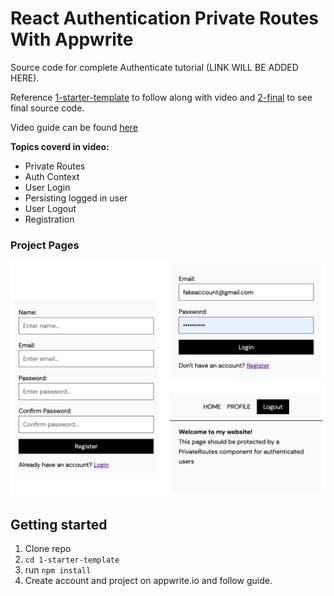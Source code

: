 # React Authentication Private Routes With Appwrite

Source code for complete Authenticate tutorial (LINK WILL BE ADDED HERE). 

Reference [1-starter-template](1-starter-template) to follow along with video and [2-final](2-final) to see final source code.

Video guide can be found [here](video-notes.md)

**Topics coverd in video:**

- Private Routes
- Auth Context
- User Login
- Persisting logged in user
- User Logout
- Registration

### Project Pages

<img src="images/demo.png">

## Getting started

1. Clone repo
2. `cd 1-starter-template`
3. run `npm install`
4. Create account and project on appwrite.io and follow guide.